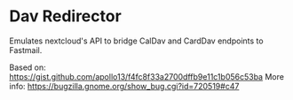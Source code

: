 # Dav Redirector

Emulates nextcloud's API to bridge CalDav and CardDav endpoints to Fastmail.

Based on: https://gist.github.com/apollo13/f4fc8f33a2700dffb9e11c1b056c53ba
More info: https://bugzilla.gnome.org/show_bug.cgi?id=720519#c47
